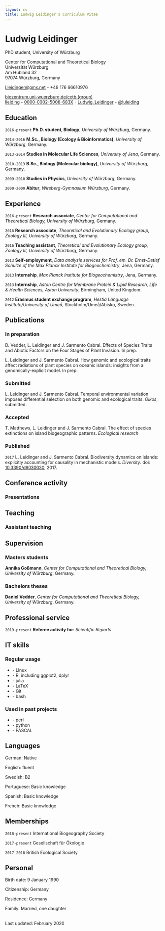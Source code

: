 ```yaml
---
layout: cv
title: Ludwig Leidinger's Curriculum Vitae
---
```

# Ludwig Leidinger
PhD student, University of Würzburg

Center for Computational and Theoretical Biology<br/>
Universität Würzburg<br/>
Am Hubland 32<br/>
97074 Würzburg, Germany<br/>

<a href="l.leidinger@gmx.net">l.leidinger@gmx.net</a> - +49 176 66610976

<div id="webaddress">
  <a href="https://www.biozentrum.uni-wuerzburg.de/cctb/research/ecosystem-modeling/people/ludwig-leidinger"><i class="fas fa-users"></i> biozentrum.uni-wuerzburg.de/cctb (group)</a><br/>
  <a href="https://github.com/lleiding"><i class="fab fa-github"></i> lleiding</a> - 
  <a href="https://orcid.org/0000-0002-5008-683X"><i class="ai ai-orcid"></i> 0000-0002-5008-683X</a> - 
  <a href="https://www.researchgate.net/profile/Ludwig_Leidinger"><i class="ai ai-researchgate"></i> Ludwig_Leidinger</a> - 
  <a href="https://twitter.com/luleiding"><i class="fab fa-twitter"></i> @luleiding</a>
</div>

## Education

`2016-present`
**Ph.D. student, Biology**, *University of Würzburg*, Germany.

`2014-2016`
**M.Sc., Biology (Ecology & Bioinformatics)**, *University of Würzburg*, Germany.

`2013-2014`
**Studies in Molecular Life Sciences**, *University of Jena*, Germany.

`2010-2013`
**B.Sc., Biology (Molecular biology)**, *University of Würzburg*, Germany.

`2009-2010`
**Studies in Physics**, *University of Würzburg*, Germany.

`2000-2009`
**Abitur**, *Wirsberg-Gymnasium Würzburg*, Germany.

## Experience

`2016-present`
**Research associate**, *Center for Computational and Theoretical Biology, University of Würzburg*, Germany.

`2016`
**Research associate**, *Theoretical and Evolutionary Ecology group, Zoology III, University of Würzburg*, Germany.

`2016`
**Teaching assistant**, *Theoretical and Evolutionary Ecology group, Zoology III, University of Würzburg*, Germany.

`2013`
**Self-employment**, *Data analysis services for Prof. em. Dr. Ernst-Detlef Schulze of the Max Planck Institute for Biogeochemistry*, Jena, Germany.

`2013`
**Internship**, *Max Planck Institute for Biogeochemistry*, Jena, Germany.

`2013`
**Internship**, *Aston Centre for Membrane Protein & Lipid Research, Life & Health Sciences, Aston University*, Birmingham, United Kingdom.

`2012`
**Erasmus student exchange program**, *Hestia Language Institute/University of Umeå*, Stockholm/Umeå/Abisko, Sweden.

## Publications

### In preparation

D. Vedder, L. Leidinger and J. Sarmento Cabral. Effects of Species Traits and Abiotic Factors on the Four Stages of Plant Invasion. In prep.

L. Leidinger and J. Sarmento Cabral. How genomic and ecological traits affect radiations of plant species on oceanic islands: insights from a genomically-explicit model. In prep.

### Submitted

L. Leidinger and J. Sarmento Cabral. Temporal environmental variation imposes differential selection on both genomic and ecological traits. *Oikos*, submitted.

### Accepted

T. Matthews, L. Leidinger and J. Sarmento Cabral. The effect of species extinctions on island biogeographic patterns. *Ecological research*

### Published

`2017`
L. Leidinger and J. Sarmento Cabral. Biodiversity dynamics on islands: explicitly accounting for causality in mechanistic models. *Diversity*. doi: [10.3390/d9030030](https://doi.org/10.3390/d9030030), 2017.

<!--
## Grants and funding

*Funding includes only amounts over 5000€*

### Pending

### Research funding

### Infrastructure

### Computing allocations

## Awards and honors

## Invited talks
-->

## Conference activity

<!--
### Organization
-->

### Presentations

<!--
*Past 3 years. Asterisks indicate student lead authors.*
-->

## Teaching

<!--
Links: <i class="fas fa-home"></i> = course homepage, <i class="fab fa-github"></i> = course GitHub page, <i class="fab fa-youtube"></i> = course YouTube channel

### Main courses

### Short courses

### Guest lectures
-->

### Assistant teaching

## Supervision

<!--
### Postdoctoral researchers

### Doctoral students
-->

### Masters students

**Annika Goßmann**, *Center for Computational and Theoretical Biology, University of Würzburg*, Germany.

### Bachelors theses

**Daniel Vedder**, *Center for Computational and Theoretical Biology, University of Würzburg*, Germany.

<!--
### Visiting researchers

### Supervisory committee

### Undergraduate research
-->

## Professional service

`2019-present`
**Referee activity for**: *Scientific Reports*

<!--
## University service

## Community outreach
-->

## IT skills

### Regular usage

- \- Linux
- \- R, including ggplot2, dplyr
- \- julia
- \- LaTeX
- \- Git
- \- bash

### Used in past projects 
- \- perl
- \- python
- \- PASCAL

## Languages

German: Native

English: fluent

Swedish: B2

Portuguese: Basic knowledge

Spanish: Basic knowledge

French: Basic knowledge

## Memberships

`2018-present`
International Biogeography Society

`2017-present`
Gesellschaft für Ökologie

`2017-2018`
British Ecological Society

## Personal

Birth date: 9 January 1990

Citizenship: Germany

Residence: Germany

Family: Married, one daughter


<br/>Last updated: February 2020<br/><br/>
